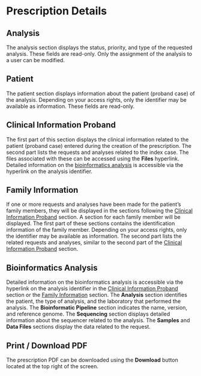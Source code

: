 # Prescription Details

## Analysis

The analysis section displays the status, priority, and type of the requested analysis. These fields are read-only. Only the assignment of the analysis to a user can be modified.

## Patient

The patient section displays information about the patient (proband case) of the analysis. Depending on your access rights, only the identifier may be available as information. These fields are read-only.

## Clinical Information Proband

The first part of this section displays the clinical information related to the patient (proband case) entered during the creation of the prescription. The second part lists the requests and analyses related to the index case. The files associated with these can be accessed using the **Files** hyperlink. Detailed information on the [bioinformatics analysis](#bioinformatics-analysis) is accessible via the hyperlink on the analysis identifier.

## Family Information

If one or more requests and analyses have been made for the patient’s family members, they will be displayed in the sections following the [Clinical Information Proband](#clinical-information-proband) section. A section for each family member will be displayed. The first part of these sections contains the identification information of the family member. Depending on your access rights, only the identifier may be available as information. The second part lists the related requests and analyses, similar to the second part of the [Clinical Information Proband](#clinical-information-proband) section.

## Bioinformatics Analysis

Detailed information on the bioinformatics analysis is accessible via the hyperlink on the analysis identifier in the [Clinical Information Proband](#clinical-information-proband) section or the [Family Information](#family-information) section. The **Analysis** section identifies the patient, the type of analysis, and the laboratory that performed the analysis. The **Bioinformatic Pipeline** section indicates the name, version, and reference genome. The **Sequencing** section displays detailed information about the sequencer related to the analysis. The **Samples** and **Data Files** sections display the data related to the request.

## Print / Download PDF

The prescription PDF can be downloaded using the **Download** button located at the top right of the screen.
